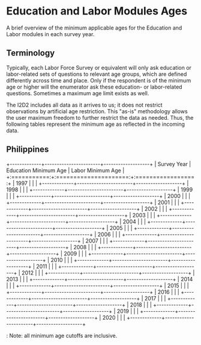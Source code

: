 # Education and Labor Modules Ages

A brief overview of the minimum applicable ages for the Education and Labor modules in each survey year.

## Terminology 

Typically, each Labor Force Survey or equivalent will only ask education or labor-related sets of questions to relevant age groups, which are defined differently across time and place. Only if the respondent is of the minimum age or higher will the enumerator ask these education- or labor-related questions. Sometimes a maximum age limit exists as well.

The I2D2 includes all data as it arrives to us; it does not restrict observations by artificial age restriction. This "as-is" methodology allows the user maximum freedom to further restrict the data as needed. Thus, the following tables represent the minimum age as reflected in the incoming data.

## Philippines

+-------------+-----------------------+-------------------+
| Survey Year | Education Minimum Age | Labor Minimum Age |
+:===========:+:=====================:+:=================:+
| 1997        |                       |                   |
+-------------+-----------------------+-------------------+
| 1998        |                       |                   |
+-------------+-----------------------+-------------------+
| 1999        |                       |                   |
+-------------+-----------------------+-------------------+
| 2000        |                       |                   |
+-------------+-----------------------+-------------------+
| 2001        |                       |                   |
+-------------+-----------------------+-------------------+
| 2002        |                       |                   |
+-------------+-----------------------+-------------------+
| 2003        |                       |                   |
+-------------+-----------------------+-------------------+
| 2004        |                       |                   |
+-------------+-----------------------+-------------------+
| 2005        |                       |                   |
+-------------+-----------------------+-------------------+
| 2006        |                       |                   |
+-------------+-----------------------+-------------------+
| 2007        |                       |                   |
+-------------+-----------------------+-------------------+
| 2008        |                       |                   |
+-------------+-----------------------+-------------------+
| 2009        |                       |                   |
+-------------+-----------------------+-------------------+
| 2010        |                       |                   |
+-------------+-----------------------+-------------------+
| 2011        |                       |                   |
+-------------+-----------------------+-------------------+
| 2012        |                       |                   |
+-------------+-----------------------+-------------------+
| 2013        |                       |                   |
+-------------+-----------------------+-------------------+
| 2014        |                       |                   |
+-------------+-----------------------+-------------------+
| 2015        |                       |                   |
+-------------+-----------------------+-------------------+
| 2016        |                       |                   |
+-------------+-----------------------+-------------------+
| 2017        |                       |                   |
+-------------+-----------------------+-------------------+
| 2018        |                       |                   |
+-------------+-----------------------+-------------------+
| 2019        |                       |                   |
+-------------+-----------------------+-------------------+
| 2020        |                       |                   |
+-------------+-----------------------+-------------------+

: Note: all minimum age cutoffs are inclusive.
